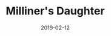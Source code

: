 ---
title: Milliner's Daughter
titleID: milliner-s-daughter-obrien.md
key: G
rhythm: reel
date: 2019-02-12
location: Other
tags: obrien
regtuneoftheweek:
slowtuneoftheweek:
mp3_file:
mp3_source:
mp3_licence:
mp3_url:
alt_mp3_url:
source: Wellington
abc_source: Wellington Tunebook Collection
abc_url: /tunebooks/other/obrien.pdf
abc: |
    X:32
    T:Milliner's Daughter
    C:Trad, arr. Paddy O'Brien
    R:reel
    I:speed 350
    M:C|
    K:G
    F|~G2BG DGBG|~A2eg fdcA|~G2BG DGBd|cAFG AGGF|
    ~G2BG DGBG|~A2eg fdcA|GB~B2 FGAB | cAFG AG G:|
    B|:dg~g2 dg~g2|df ~f2 df ~f2|dg~g2 agfe|~d2eg fdcA|
    dg~g2 bgaf|d^cde fefg|afge fde^c|~d2eg fdcA:|
    

---